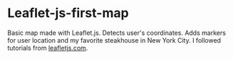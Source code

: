 # Leaflet-js-first-map
Basic map made with Leaflet.js. Detects user's coordinates. Adds markers for user location and my favorite steakhouse in New York City. I followed tutorials from [leafletjs.com](http://leafletjs.com).

